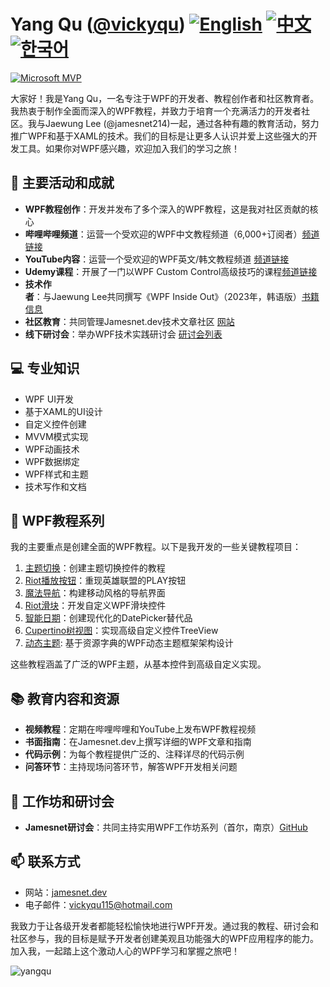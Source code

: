 # Yang Qu ([@vickyqu](https://github.com/vickyqu)) [![English](https://img.shields.io/badge/README.md-English-blue.svg)](README.md) [![中文](https://img.shields.io/badge/README.md-中文-red.svg)](README.zh-CN.md) [![한국어](https://img.shields.io/badge/README.md-한국어-green.svg)](README.ko.md)


[![Microsoft MVP](https://img.shields.io/badge/Microsoft%20MVP-Windows%20Development-blue)](https://mvp.microsoft.com/en-US/MVP/profile/ca186d6d-b3c7-428b-aab1-9479a4145041)

大家好！我是Yang Qu，一名专注于WPF的开发者、教程创作者和社区教育者。我热衷于制作全面而深入的WPF教程，并致力于培育一个充满活力的开发者社区。我与Jaewung Lee (@jamesnet214)一起，通过各种有趣的教育活动，努力推广WPF和基于XAML的技术。我们的目标是让更多人认识并爱上这些强大的开发工具。如果你对WPF感兴趣，欢迎加入我们的学习之旅！
## 🚀 主要活动和成就

- **WPF教程创作**：开发并发布了多个深入的WPF教程，这是我对社区贡献的核心
- **哔哩哔哩频道**：运营一个受欢迎的WPF中文教程频道（6,000+订阅者）[频道链接](https://bit.ly/3SkYutn)
- **YouTube内容**：运营一个受欢迎的WPF英文/韩文教程频道 [频道链接](https://bit.ly/3WBe6eR)
- **Udemy课程**：开展了一门以WPF Custom Control高级技巧的课程[频道链接](https://bit.ly/3WBe6eR)
- **技术作者**：与Jaewung Lee共同撰写《WPF Inside Out》（2023年，韩语版）[书籍信息](https://bit.ly/4cWqjjQ)
- **社区教育**：共同管理Jamesnet.dev技术文章社区 [网站](https://jamesnet.dev)
- **线下研讨会**：举办WPF技术实践研讨会 [研讨会列表](https://bit.ly/4bWk3az)

## 💻 专业知识

- WPF UI开发
- 基于XAML的UI设计
- 自定义控件创建
- MVVM模式实现
- WPF动画技术
- WPF数据绑定
- WPF样式和主题
- 技术写作和文档

## 🌟 WPF教程系列

我的主要重点是创建全面的WPF教程。以下是我开发的一些关键教程项目：

1. [主题切换](https://github.com/jamesnetgroup/themeswitch)：创建主题切换控件的教程
2. [Riot播放按钮](https://github.com/jamesnetgroup/riotplaybutton)：重现英雄联盟的PLAY按钮
3. [魔法导航](https://github.com/jamesnetgroup/navigationbar)：构建移动风格的导航界面
4. [Riot滑块](https://github.com/jamesnetgroup/riotslider)：开发自定义WPF滑块控件
5. [智能日期](https://github.com/jamesnetgroup/smartdate)：创建现代化的DatePicker替代品
6. [Cupertino树视图](https://github.com/jamesnetgroup/cupertino-treeview)：实现高级自定义控件TreeView
7. [动态主题](https://github.com/JamesnetGroup/dynamic-theme): 基于资源字典的WPF动态主题框架架构设计

这些教程涵盖了广泛的WPF主题，从基本控件到高级自定义实现。

## 📚 教育内容和资源

- **视频教程**：定期在哔哩哔哩和YouTube上发布WPF教程视频
- **书面指南**：在Jamesnet.dev上撰写详细的WPF文章和指南
- **代码示例**：为每个教程提供广泛的、注释详尽的代码示例
- **问答环节**：主持现场问答环节，解答WPF开发相关问题

## 🎤 工作坊和研讨会

- **Jamesnet研讨会**：共同主持实用WPF工作坊系列（首尔，南京）[GitHub](https://github.com/jamesnet214/wpf)

## 📫 联系方式

- 网站：[jamesnet.dev](https://jamesnet.dev)
- 电子邮件：vickyqu115@hotmail.com

我致力于让各级开发者都能轻松愉快地进行WPF开发。通过我的教程、研讨会和社区参与，我的目标是赋予开发者创建美观且功能强大的WPF应用程序的能力。加入我，一起踏上这个激动人心的WPF学习和掌握之旅吧！

<img src="https://komarev.com/ghpvc/?username=vickyqu" alt="yangqu"/>
